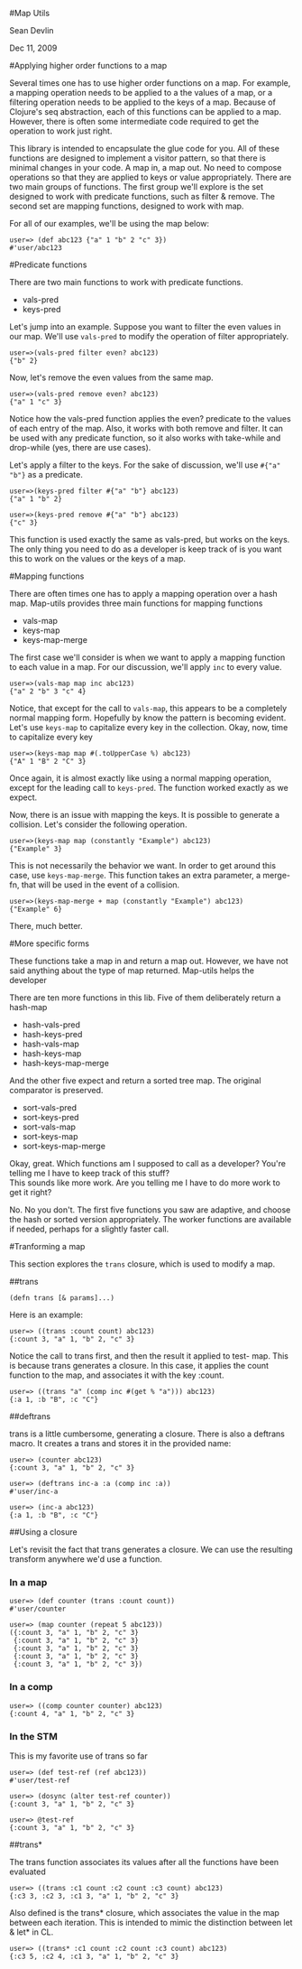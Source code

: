 #Map Utils

Sean Devlin

Dec 11, 2009

#Applying higher order functions to a map

Several times one has to use higher order functions on a map.  For example, a mapping operation needs to be applied to a 
the values of a map, or a filtering operation needs to be applied to the keys of a map.  Because of Clojure's seq abstraction,
each of this functions can be applied to a map.  However, there is often some intermediate code required to get the operation
to work just right.

This library is intended to encapsulate the glue code for you.  All of these functions are designed to implement a visitor
pattern, so that there is minimal changes in your code.  A map in, a map out.  No need to compose operations so
that they are applied to keys or value appropriately.  There are two main groups of functions.  The first group we'll 
explore is the set designed to work with predicate functions, such as filter & remove.  The second set are mapping 
functions, designed to work with map.  

For all of our examples, we'll be using the map below:

	user=> (def abc123 {"a" 1 "b" 2 "c" 3})
	#'user/abc123	


#Predicate functions

There are two main functions to work with predicate functions.

* vals-pred
* keys-pred

Let's jump into an example.  Suppose you want to filter the even values in our map.  We'll use `vals-pred` to 
modify the operation of filter appropriately.

	user=>(vals-pred filter even? abc123)
	{"b" 2}
	
Now, let's remove the even values from the same map.

	user=>(vals-pred remove even? abc123)
	{"a" 1 "c" 3}
	
Notice how the vals-pred function applies the even? predicate to the values of each entry of the map.  Also,
it works with both remove and filter.  It can be used with any predicate function, so it also works with 
take-while and drop-while (yes, there are use cases).

Let's apply a filter to the keys.  For the sake of discussion, we'll use `#{"a" "b"}` as a predicate.

	user=>(keys-pred filter #{"a" "b"} abc123)
	{"a" 1 "b" 2}
	
	user=>(keys-pred remove #{"a" "b"} abc123)
	{"c" 3}

This function is used exactly the same as vals-pred, but works on the keys.  The only thing you need to 
do as a developer is keep track of is you want this to work on the values or the keys of a map.

#Mapping functions

There are often times one has to apply a mapping operation over a hash map. Map-utils provides three main functions for mapping functions

* vals-map
* keys-map
* keys-map-merge

The first case we'll consider is when we want to apply a mapping function to each value in a map.  For our
discussion, we'll apply `inc` to every value.

	user=>(vals-map map inc abc123)
	{"a" 2 "b" 3 "c" 4}
	
Notice, that except for the call to `vals-map`, this appears to be a completely normal mapping form.  Hopefully 
by know the pattern is becoming evident.  Let's use `keys-map` to capitalize every key in the collection.
Okay, now, time to capitalize every key

	user=>(keys-map map #(.toUpperCase %) abc123)
	{"A" 1 "B" 2 "C" 3}
	
Once again, it is almost exactly like using a normal mapping operation, except for the leading call to `keys-pred`.
The function worked exactly as we expect.

Now, there is an issue with mapping the keys.  It is possible to generate a collision.  Let's consider the following
operation.

	user=>(keys-map map (constantly "Example") abc123)
	{"Example" 3}

This is not necessarily the behavior we want.  In order to get around this case, use `keys-map-merge`.  This function
takes an extra parameter, a merge-fn, that will be used in the event of a collision.

	user=>(keys-map-merge + map (constantly "Example") abc123)
	{"Example" 6}
	
There, much better.
	
#More specific forms

These functions take a map in and return a map out.  However, we have not said anything about the type of map 
returned.  Map-utils helps the developer 

There are ten more functions in this lib.  Five of them deliberately return a hash-map

* hash-vals-pred
* hash-keys-pred
* hash-vals-map
* hash-keys-map
* hash-keys-map-merge

And the other five expect and return a sorted tree map.  The original comparator is preserved.

* sort-vals-pred
* sort-keys-pred
* sort-vals-map
* sort-keys-map
* sort-keys-map-merge

Okay, great.  Which functions am I supposed to call as a developer?  You're telling me I have to keep track of this stuff?  
This sounds like more work.  Are you telling me I have to do more work to get it right?

No.  No you don't.  The first five functions you saw are adaptive, and choose the hash or sorted version 
appropriately.  The worker functions are available if needed, perhaps for a slightly faster call.
	
#Tranforming a map

This section explores the `trans` closure, which is used to modify a map.

##trans

	(defn trans [& params]...) 

Here is an example: 
	
	user=> ((trans :count count) abc123) 
	{:count 3, "a" 1, "b" 2, "c" 3}
	
Notice the call to trans first, and then the result it applied to test- 
map.  This is because trans generates a closure.  In this case, it 
applies the count function to the map, and associates it with the 
key :count. 

	user=> ((trans "a" (comp inc #(get % "a"))) abc123) 
	{:a 1, :b "B", :c "C"} 

##deftrans

trans is a little cumbersome, generating a closure.  There is also a 
deftrans macro.  It creates a trans and stores it in the provided 
name: 

	
	user=> (counter abc123) 
	{:count 3, "a" 1, "b" 2, "c" 3}
	
	user=> (deftrans inc-a :a (comp inc :a)) 
	#'user/inc-a 

	user=> (inc-a abc123) 
	{:a 1, :b "B", :c "C"} 

##Using a closure
	
Let's revisit the fact that trans generates a closure.  We can use the 
resulting transform anywhere we'd use a function. 

### In a map

	user=> (def counter (trans :count count))
	#'user/counter 

	user=> (map counter (repeat 5 abc123)) 
	({:count 3, "a" 1, "b" 2, "c" 3}
	 {:count 3, "a" 1, "b" 2, "c" 3}
	 {:count 3, "a" 1, "b" 2, "c" 3}
	 {:count 3, "a" 1, "b" 2, "c" 3}
	 {:count 3, "a" 1, "b" 2, "c" 3})


### In a comp
	user=> ((comp counter counter) abc123)
	{:count 4, "a" 1, "b" 2, "c" 3}

### In the STM

This is my favorite use of trans so far

	user=> (def test-ref (ref abc123)) 
	#'user/test-ref 

	user=> (dosync (alter test-ref counter)) 
	{:count 3, "a" 1, "b" 2, "c" 3}

	user=> @test-ref 
	{:count 3, "a" 1, "b" 2, "c" 3}
	
##trans*

The trans function associates its values after all the functions have been evaluated

	user=> ((trans :c1 count :c2 count :c3 count) abc123)
	{:c3 3, :c2 3, :c1 3, "a" 1, "b" 2, "c" 3}

Also defined is the trans* closure, which associates the value in the map between each iteration.  This is
intended to mimic the distinction between let & let* in CL.
	
	user=> ((trans* :c1 count :c2 count :c3 count) abc123)
	{:c3 5, :c2 4, :c1 3, "a" 1, "b" 2, "c" 3}

	
